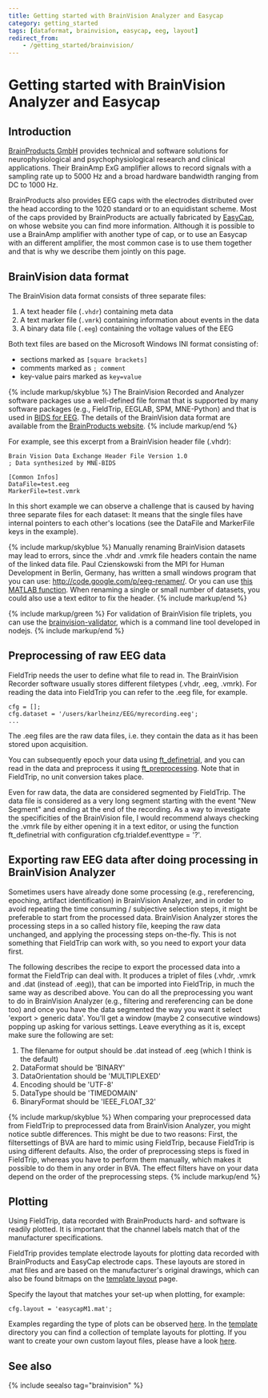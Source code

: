 ```yaml
---
title: Getting started with BrainVision Analyzer and Easycap
category: getting_started
tags: [dataformat, brainvision, easycap, eeg, layout]
redirect_from:
    - /getting_started/brainvision/
---
```


# Getting started with BrainVision Analyzer and Easycap

## Introduction

[BrainProducts GmbH](http://www.brainproducts.com) provides technical and software solutions for neurophysiological and psychophysiological research and clinical applications. Their BrainAmp ExG amplifier allows to record signals with a sampling rate up to 5000 Hz and a broad hardware bandwidth ranging from DC to 1000 Hz.

BrainProducts also provides EEG caps with the electrodes distributed over the head according to the 1020 standard or to an equidistant scheme. Most of the caps provided by BrainProducts are actually fabricated by [EasyCap](http://www.easycap.de), on whose website you can find more information. Although it is possible to use a BrainAmp amplifier with another type of cap, or to use an Easycap with an different amplifier, the most common case is to use them together and that is why we describe them jointly on this page.

##  BrainVision data format

The BrainVision data format consists of three separate files:

1. A text header file (`.vhdr`) containing meta data
2. A text marker file (`.vmrk`) containing information about events in the data
3. A binary data file (`.eeg`) containing the voltage values of the EEG

Both text files are based on the Microsoft Windows INI format consisting of:

- sections marked as `[square brackets]`
- comments marked as `; comment`
- key-value pairs marked as `key=value`

{% include markup/skyblue %}
The BrainVision Recorded and Analyzer software packages use a well-defined file format that is supported by many software packages (e.g., FieldTrip, EEGLAB, SPM, MNE-Python) and that is used in [BIDS for EEG](https://psyarxiv.com/63a4y). The details of the BrainVision data format are available from the [BrainProducts website](https://www.brainproducts.com/productdetails.php?id=21&tab=5).
{% include markup/end %}

For example, see this excerpt from a BrainVision header file (.vhdr):

    Brain Vision Data Exchange Header File Version 1.0
    ; Data synthesized by MNE-BIDS

    [Common Infos]
    DataFile=test.eeg
    MarkerFile=test.vmrk

In this short example we can observe a challenge that is caused by having three separate files for each dataset: It means that the single files have internal pointers to each other's locations (see the DataFile and MarkerFile keys in the example).

{% include markup/skyblue %}
Manually renaming BrainVision datasets may lead to errors, since the .vhdr and .vmrk file headers contain the name of the linked data file. Paul Czienskowski from the MPI for Human Development in Berlin, Germany, has written a small windows program that you can use: http://code.google.com/p/eeg-renamer/. Or you can use [this MATLAB function](https://gist.github.com/CPernet/e037df46e064ca83a49fb4c595d4566a). When renaming a single or small number of datasets, you could also use a text editor to fix the header.
{% include markup/end %}

{% include markup/green %}
For validation of BrainVision file triplets, you can use the [brainvision-validator](https://github.com/sappelhoff/brainvision-validator), which is a command line tool developed in nodejs.
{% include markup/end %}

## Preprocessing of raw EEG data

FieldTrip needs the user to define what file to read in. The BrainVision Recorder software usually stores different filetypes (.vhdr, .eeg, .vmrk). For reading the data into FieldTrip you can refer to the .eeg file, for example.

    cfg = [];
    cfg.dataset = '/users/karlheinz/EEG/myrecording.eeg';
    ...

The .eeg files are the raw data files, i.e. they contain the data as it has been stored upon acquisition.

You can subsequently epoch your data using [ft_definetrial](/reference/ft_definetrial), and you can read in the data and preprocess it using [ft_preprocessing](/reference/ft_preprocessing). Note that in FieldTrip, no unit conversion takes place.

Even for raw data, the data are considered segmented by FieldTrip. The data file is considered as a very long segment starting with the event "New Segment" and ending at the end of the recording. As a way to investigate the specificities of the BrainVision file, I would recommend always checking the .vmrk file by either opening it in a text editor, or using the function ft_definetrial with configuration cfg.trialdef.eventtype = '?'.

## Exporting raw EEG data after doing processing in BrainVision Analyzer

Sometimes users have already done some processing (e.g., rereferencing, epoching, artifact identification) in BrainVision Analyzer, and in order to avoid repeating the time consuming / subjective selection steps, it might be preferable to start from the processed data. BrainVision Analyzer stores the processing steps in a so called history file, keeping the raw data unchanged, and applying the processing steps on-the-fly. This is not something that FieldTrip can work with, so you need to export your data first.

The following describes the recipe to export the processed data into a format the FieldTrip can deal with. It produces a triplet of files (.vhdr, .vmrk and .dat (instead of .eeg)), that can be imported into FieldTrip, in much the same way as described above.
You can do all the preprocessing you want to do in BrainVision Analyzer (e.g., filtering and rereferencing can be done too) and once you have the data segmented the way you want it select 'export > generic data'. You'll get a window (maybe 2 consecutive windows) popping up asking for various settings. Leave everything as it is, except make sure the following are set:

1.  The filename for output should be .dat instead of .eeg (which I think is the default)
2.  DataFormat should be 'BINARY'
3.  DataOrientation should be 'MULTIPLEXED'
4.  Encoding should be 'UTF-8'
5.  DataType should be 'TIMEDOMAIN'
6.  BinaryFormat should be 'IEEE_FLOAT_32'

{% include markup/skyblue %}
When comparing your preprocessed data from FieldTrip to preprocessed data from BrainVision Analyzer, you might notice subtle differences. This might be due to two reasons: First, the filtersettings of BVA are hard to mimic using FieldTrip, because FieldTrip is using different defaults. Also, the order of preprocessing steps is fixed in FieldTrip, whereas you have to perform them manually, which makes it possible to do them in any order in BVA. The effect filters have on your data depend on the order of the preprocessing steps.
{% include markup/end %}

## Plotting

Using FieldTrip, data recorded with BrainProducts hard- and software is readily plotted. It is important that the channel labels match that of the manufacturer specifications.

FieldTrip provides template electrode layouts for plotting data recorded with BrainProducts and EasyCap electrode caps. These layouts are stored in .mat files and are based on the manufacturer's original drawings, which can also be found bitmaps on the [template layout](/template/layout/#easycap) page.

Specify the layout that matches your set-up when plotting, for example:

    cfg.layout = 'easycapM1.mat';

Examples regarding the type of plots can be observed [here](/tutorial/plotting). In the [template](/template/layout) directory you can find a collection of template layouts for plotting. If you want to create your own custom layout files, please have a look [here](/tutorial/plotting/layout).

## See also

{% include seealso tag="brainvision" %}
